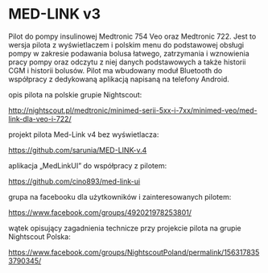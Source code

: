 # MED-LINK v3
Pilot do pompy insulinowej Medtronic 754 Veo oraz Medtronic 722.
Jest to wersja pilota z wyświetlaczem i polskim menu do podstawowej obsługi pompy w zakresie podawania bolusa łatwego, zatrzymania i wznowienia pracy pompy oraz odczytu z niej danych podstawowych a także historii CGM i historii bolusów. Pilot ma wbudowany moduł Bluetooth do współpracy z dedykowaną aplikacją napisaną na telefony Android.

opis pilota na polskie grupie Nightscout:

http://nightscout.pl/medtronic/minimed-serii-5xx-i-7xx/minimed-veo/med-link-dla-veo-i-722/

projekt pilota Med-Link v4 bez wyświetlacza:

https://github.com/sarunia/MED-LINK-v.4

aplikacja „MedLinkUI” do współpracy z pilotem:

https://github.com/cino893/med-link-ui

grupa na facebooku dla użytkowników i zainteresowanych pilotem:

https://www.facebook.com/groups/492021978253801/

wątek opisujący zagadnienia technicze przy projekcie pilota na grupie Nightscout Polska:

https://www.facebook.com/groups/NightscoutPoland/permalink/1563178353790345/
